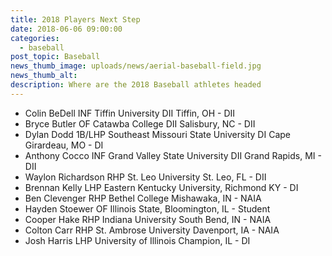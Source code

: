 ```yaml
---
title: 2018 Players Next Step
date: 2018-06-06 09:00:00
categories:
  - baseball
post_topic: Baseball
news_thumb_image: uploads/news/aerial-baseball-field.jpg
news_thumb_alt:
description: Where are the 2018 Baseball athletes headed
---
```


* Colin BeDell INF Tiffin University DII Tiffin, OH - DII
* Bryce Butler OF Catawba College DII Salisbury, NC - DII
* Dylan Dodd 1B/LHP Southeast Missouri State University DI Cape Girardeau, MO - DI
* Anthony Cocco INF Grand Valley State University DII Grand Rapids, MI - DII
* Waylon Richardson RHP St. Leo University St. Leo, FL - DII
* Brennan Kelly LHP Eastern Kentucky University, Richmond KY - DI
* Ben Clevenger RHP Bethel College Mishawaka, IN - NAIA
* Hayden Stoewer OF Illinois State, Bloomington, IL - Student
* Cooper Hake RHP Indiana University South Bend, IN - NAIA
* Colton Carr RHP St. Ambrose University Davenport, IA - NAIA
* Josh Harris LHP University of Illinois Champion, IL - DI
